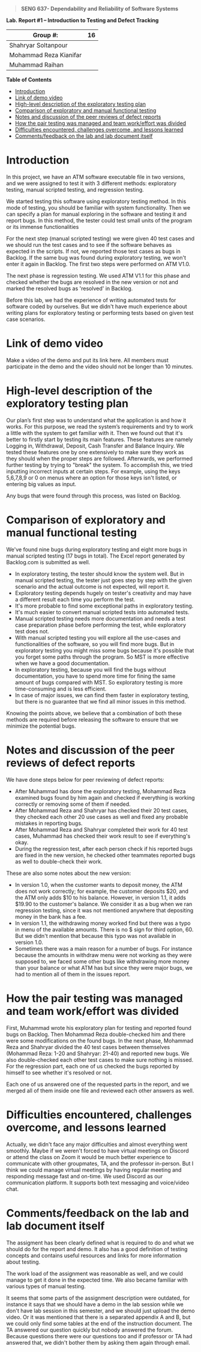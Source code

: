 > **SENG 637- Dependability and Reliability of Software Systems**

**Lab. Report \#1 – Introduction to Testing and Defect Tracking**

| Group \#:              | 16  |   
|------------------------|-----|
| Shahryar Soltanpour    |     |
| Mohammad Reza Kianifar |     |
| Muhammad Raihan        |     |

**Table of Contents**

- [Introduction](#introduction)
- [Link of demo video](#link-of-demo-video)
- [High-level description of the exploratory testing plan](#high-level-description-of-the-exploratory-testing-plan)
- [Comparison of exploratory and manual functional testing](#comparison-of-exploratory-and-manual-functional-testing)
- [Notes and discussion of the peer reviews of defect reports](#notes-and-discussion-of-the-peer-reviews-of-defect-reports)
- [How the pair testing was managed and team work/effort was divided](#how-the-pair-testing-was-managed-and-team-workeffort-was-divided)
- [Difficulties encountered, challenges overcome, and lessons learned](#difficulties-encountered-challenges-overcome-and-lessons-learned)
- [Comments/feedback on the lab and lab document itself](#commentsfeedback-on-the-lab-and-lab-document-itself)

# Introduction

In this project, we have an ATM software executable file in two versions, and we were assigned to test it with 3
different methods: exploratory testing, manual scripted testing, and regression testing.

We started testing this software using exploratory testing method. In this mode of testing, you should be familiar with
system functionality. Then we can specify a plan for manual exploring in the software and testing it and report bugs. In
this method, the tester could test small units of the program or its immense functionalities

For the next step (manual scripted testing) we were given 40 test cases and we should run the test cases and to see if
the software behaves as expected in the scripts. If not, we reported those test cases as bugs in Backlog. If the same
bug was found during exploratory testing, we won't enter it again in Backlog. The first two steps were performed on ATM
V1.0.

The next phase is regression testing. We used ATM V1.1 for this phase and checked whether the bugs are resolved in the
new version or not and marked the resolved bugs as 'resolved' in Backlog.

Before this lab, we had the experience of writing automated tests for software coded by ourselves. But we didn't have
much experience about writing plans for exploratory testing or performing tests based on given test case scenarios.

# Link of demo video

Make a video of the demo and put its link here. All members must participate in the demo and the video should not be
longer than 10 minutes.

# High-level description of the exploratory testing plan

Our plan’s first step was to understand what the application is and how it works. For this purpose, we read the system’s
requirements and try to work a little with the system to get familiar with it. Then we found out that it's better to
firstly start by testing its main features. These features are namely Logging in, Withdrawal, Deposit, Cash Transfer and
Balance Inquiry. We tested these features one by one extensively to make sure they work as they should when the proper 
steps are followed. Afterwards, we performed further testing by trying to "break" the system. To accomplish this, we 
tried inputting incorrect inputs at certain steps. For example, using the keys 5,6,7,8,9 or 0 on menus where an option 
for those keys isn't listed, or entering big values as input.

Any bugs that were found through this process, was listed on Backlog.

# Comparison of exploratory and manual functional testing

We've found nine bugs during exploratory testing and eight more bugs in manual scripted testing (17 bugs in total). The
Excel report generated by Backlog.com is submitted as well.

- In exploratory testing, the tester should know the system well. But in manual scripted testing, the tester just goes
  step by step with the given scenario and the actual outcome is not expected, will report it.
- Exploratory testing depends hugely on tester's creativity and may have a different result each time you perform the
  test.
- It's more probable to find some exceptional paths in exploratory testing.
- It's much easier to convert manual scripted tests into automated tests.
- Manual scripted testing needs more documentation and needs a test case preparation phase before performing the test,
  while exploratory test does not.
- With manual scripted testing you will explore all the use-cases and functionalities of the software, so you will find
  more bugs. But in exploratory testing you might miss some bugs because it's possible that you forget some paths
  through the program. So MST is more effective when we have a good documentation.
- In exploratory testing, because you will find the bugs without documentation, you have to spend more time for fining
  the same amount of bugs compared with MST. So exploratory testing is more time-consuming and is less efficient.
- In case of major issues, we can find them faster in exploratory testing, but there is no guarantee that we find all
  minor issues in this method.

Knowing the points above, we believe that a combination of both these methods are required before releasing the software
to ensure that we minimize the potential bugs.

# Notes and discussion of the peer reviews of defect reports

We have done steps below for peer reviewing of defect reports:

- After Muhammad has done the exploratory testing, Mohammad Reza examined bugs found by him again and checked if
  everything is working correctly or removing some of them if needed.
- After Mohammad Reza and Shahryar has checked their 20 test cases, they checked each other 20 use cases as well and
  fixed any probable mistakes in reporting bugs.
- After Mohammad Reza and Shahryar completed their work for 40 test cases, Muhammad has checked their work result to see
  if everything's okay.
- During the regression test, after each person check if his reported bugs are fixed in the new version, he checked
  other teammates reported bugs as well to double-check their work.

These are also some notes about the new version:

- In version 1.0, when the customer wants to deposit money, the ATM does not work correctly; for example, the customer
  deposits $20, and the ATM only adds $10 to his balance. However, in version 1.1, it adds $19.90 to the customer's
  balance. We consider it as a bug when we ran regression testing, since it was not mentioned anywhere that depositing
  money in the bank has a fee.
- In version 1.1, the withdrawing money worked find but there was a typo in menu of the available amounts. There is no $
  sign for third option, 60. But we didn't mention that because this typo was not available in version 1.0.
- Sometimes there was a main reason for a number of bugs. For instance because the amounts in withdraw menu were not
  working as they were supposed to, we faced some other bugs like withdrawing more money than your balance or what ATM
  has but since they were major bugs, we had to mention all of them in the issues report.

# How the pair testing was managed and team work/effort was divided

First, Muhammad wrote his exploratory plan for testing and reported found bugs on Backlog. Then Mohammad Reza
double-checked him and there were some modifications on the found bugs. In the next phase, Mohammad Reza and Shahryar
divided the 40 test cases between themselves (Mohammad Reza: 1-20 and Shahryar: 21-40) and reported new bugs. We also
double-checked each other test cases to make sure nothing is missed. For the regression part, each one of us checked the
bugs reported by himself to see whether it's resolved or not.

Each one of us answered one of the requested parts in the report, and we merged all of them inside one file and reviewed
each other answers as well.

# Difficulties encountered, challenges overcome, and lessons learned

Actually, we didn't face any major difficulties and almost everything went smoothly. Maybe if we weren't forced to have
virtual meetings on Discord or attend the class on Zoom it would be much better experience to communicate with other
groupmates, TA, and the professor in-person. But I think we could manage virtual meetings by having regular meeting and
responding message fast and on-time. 
We used Discord as our communication platform. It supports both text messaging and voice/video chat.

# Comments/feedback on the lab and lab document itself

The assigment has been clearly defined what is required to do and what we should do for the report and demo. It also has
a good definition of testing concepts and contains useful resources and links for more information about testing.

The work load of the assignment was reasonable as well, and we could manage to get it done in the expected time. We also
became familiar with various types of manual testing.

It seems that some parts of the assignment description were outdated, for instance it says that we should have a demo in
the lab session while we don't have lab session in this semester, and we should just upload the demo video. Or it was
mentioned that there is a separated appendix A and B, but we could only find some tables at the end of the instruction
document. The TA answered our question quickly but nobody answered the forum. Because questions there were our questions
too and if professor or TA had answered that, we didn't bother them by asking them again through email. 
